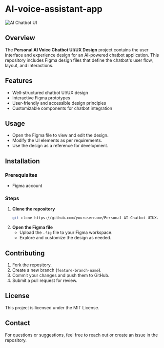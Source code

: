 # AI-voice-assistant-app

![AI Chatbot UI](How-to-Make-AI-Personal-Assistant-App-Design-_-Figma-UI-Design-Tutorial-_-UI_UX-Design.jpeg)

## Overview
The **Personal AI Voice Chatbot UI/UX Design** project contains the user interface and experience design for an AI-powered chatbot application. This repository includes Figma design files that define the chatbot's user flow, layout, and interactions.

## Features
- Well-structured chatbot UI/UX design
- Interactive Figma prototypes
- User-friendly and accessible design principles
- Customizable components for chatbot integration

## Usage
- Open the Figma file to view and edit the design.
- Modify the UI elements as per requirements.
- Use the design as a reference for development.

## Installation
### Prerequisites
- Figma account

### Steps
1. **Clone the repository**
   ```sh
   git clone https://github.com/yourusername/Personal-AI-Chatbot-UIUX.git
   ```
2. **Open the Figma file**
   - Upload the `.fig` file to your Figma workspace.
   - Explore and customize the design as needed.

## Contributing
1. Fork the repository.
2. Create a new branch (`feature-branch-name`).
3. Commit your changes and push them to GitHub.
4. Submit a pull request for review.

## License
This project is licensed under the MIT License.

## Contact
For questions or suggestions, feel free to reach out or create an issue in the repository.

